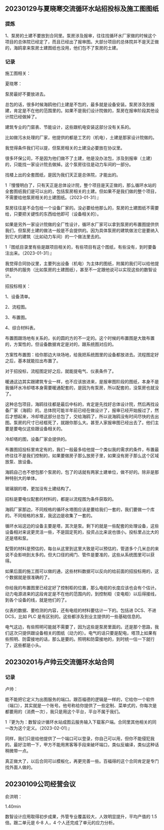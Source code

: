 ## 20230129与夏晓寒交流循环水站招投标及施工图图纸

### 提炼

1、泵房的土建不要放到合同里。泵房涉及报审，往往找循环水厂家做的时候这个项目的总体院已经定了，而且已经出了报审图。大部分项目的总体院并不是天正做的，海鸥拿来泵房土建图纸也没用，他们包不了泵房的土建。

### 记录

施工图相关：

夏晓寒：

泵房最好不要放进去。

总包的话，很多时候海鸥他们土建是不包的，最多就是设备安装。泵房涉及到报建，肯定是不在他的范围里的。如果不是我们设计院做的，泵房在报审阶段其他设计院已经做掉了。

建筑专业的门窗表、节能设计，这些跟机电安装这部分没有关系的。

比如做污水处理的厂家，他提供的都是工艺的（机电），土建是那家设计院做的。

我觉得条件我们可以提，但泵房相关的土建没必要放在协议里。

很多环保公司，不是因为他们做不了土建，他是没办法包，涉及到报审（土建）的，只能找一家设计院去做掉。这个泵房往往是动力车间的一部分。

找楼上出的全套图纸，是因为我们天正是总体院，才能出的。

1『慢慢明白了，只有天正是总体设计院，整个项目是天正做的，那么循环水站的全套图纸我们是可以出的，包括泵房相关的土建。但如果不是我们做的整个项目，不需要给他泵房相关的土建图纸。（2023-01-31）』

泵房往往是不会包给一个设备厂家的。没必要给他那么的，泵房的土建图纸不需要给，只要把关键性的东西给他即可（设备相关的）。

如果是另外一家设计院做的全厂性设计，循环水厂家可以拿到泵房的布置图提供供我们，但泵房土建的做法一般是不会提供的。因为具体泵房的建筑做法它是要纳入到它大的建筑（比如动力车间）的一个做法里去的。

1『图纸目录里有些是跟项目相关的，有些项目有这个图纸，有些没有，到时要备注出来。（2023-01-31）』

我觉得合同协议里，主要列出设备（机电）为主体的图纸，附属的我们可以给他提供额外的服务（比如泵房的土建图纸），甚至不一定跟他说可以实现这些的数智设计。

招投标相关：

1、设备清单。

2、流程图。

3、布置图。

4、综合材料表。

布置图跟场地有关系的，长的圆的方的不一定的。这个时候的布置图是大致布置的，方案性的，但设备数据肯定是对的，跟系统图对应的。

方案性布置图：给你那边大块场地，给我把系统图里的设备都放进去。流程图定好之后，基本就能拉出布置了。

对于招投标，流程图定好之后，就能提电气、仪表条件了。

暖通这边其实跟建筑专业一样，也不应该放进来，是报审图阶段的图纸，本身不是我循环水冷却塔本身需要暖通配套的，是因为有泵房，所以配套的，没泵房也就没了。

这种总包项目，海鸥往往都是最后中标的，肯定是先找好总体设计院，然后再找设备厂家（海鸥）的。总体院可能半年前已经在做设计了，报审已经开始报过了，然后才想起来，冷却塔这部分总包了，交给海鸥了，所以说海鸥没有时间尽快的去出图。泵房的尺寸已经框死了，就跟你那么大。甚至人家报审图已经出去了。他们主要是要电仪这些跟设备相关的。

冷却塔的图，设备厂家会提供的。

布置图招投标里肯定有的，我们一般最多给他提一个类似我的需求的条件，布置最终往往不是我们控制的，如果要做房子那么放房子里，如果没有房子那么这个区域放泵、放设备。

海鸥自己也不想包那个泵房的，包了的话就有两家土建单位，做不好的。除非是那种特别大的单体。

玻璃钢的塔，更加没有土建结构了。

招标是要电仪配套的材料的，都是以流程图为条件获取的。

海鸥厂家那边，不同规格的循环水塔图应该是要给我们一套的，我们要做一个库的。不同规格的水泵，我这边是收集了一套的。

循环水站这边的设备主要是塔，其次是泵。剩下的就是一些配套的处理设备，这些设备相对来说更灵活一些，不是固定死的，投资占比来说也很小。投标里占比大的还是塔和泵。

配管的材料是预估的，每台从这里到这里大致是可以预估的，管道多个几米总的来说不会影响到太多的。但大口径的阀门、管件是要准的，这些从系统图里可以获得。

如果后面的施工图可以做的通，这些材料数据可以反向的给前面的招投标用的，这个数据就是很准确的了。

你给我的布置图里已经定好了控制柜的位置，那么电缆的长度应该也会有个估计。动力电源进来的这段肯定是不在他的范围内的，到控制柜（变电柜）以后得接线，到各个设备的线，就是他们的了。

仪表的数据、要检测的内容，还有电缆的材料要估计一下的。包括进 DCS、不进 DCS，比如 PLC 是有区别的。这些都涉及到业主提供的一些基础信息的。

电气这边，有些照明可能就不需要了，因为这些是泵房里面的。还是那个思路，我们这次只提供跟设备相关的图纸（动力的）。电气的话只要是配电，塔顶上如果有些照明、防雷接地的话，那么是要的。照明和防雷接地的，到时统一估一下就行了，这些都是小头。

## 20230201与卢帅云交流循环水站合同

### 记录

卢帅：

能不能把它定义为出图服务的端口。跟百福德的逻辑是一样的，它给你一个软件（端口），其实就是一个账号。他号称给你提供了一些定制、菜单式的，你每次是都要用的（消费一次），我只是用这个平台，平台不属于我们。

1『更为为：数智设计循环水站成图云服务输入下载客户端。合同里其他相关的同一改为这个定义。（2023-02-01）』

同样，我们只是给他提供了一个端口可以登录，你自己可以用，但你不能侵犯我的。最好注明一下，甲方不能用黑客等手段来破坏端口，类似反编译，类似这种话稍微带一点。

真正做大了，以后合同可以模板化，再更完善一些。百福得的这个合同肯定是专门找外面人做的。

## 20230109公司经营会议

俞洪明：

1.40min

数智设计应用取得初步成果，外管专业覆盖较大，人效明显提升，平均产值的 1.5 倍。跟二单元是 6-8 人，4 个人还完成了单元的应力分析。
